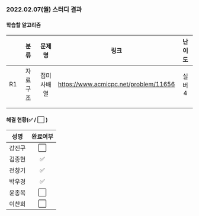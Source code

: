 ### 2022.02.07(월) 스터디 결과

#### 학습할 알고리즘

|      |   분류   |   문제명   |                 링크                  | 난이도 |
| :--: | :------: | :--------: | :-----------------------------------: | :----: |
|  R1  | 자료구조 | 접미사배열 | https://www.acmicpc.net/problem/11656 | 실버4  |
|      |          |            |                                       |        |
|      |          |            |                                       |        |

#### 해결 현황(:white_check_mark: / :white_large_square:  )

|  성명  |       완료여부       |
| :----: | :------------------: |
| 강진구 | :white_large_square: |
| 김종현 | :white_check_mark: |
| 전창기 |  :white_check_mark:  |
| 박우경 |  :white_check_mark:  |
| 윤종목 | :white_large_square: |
| 이찬희 | :white_large_square: |

